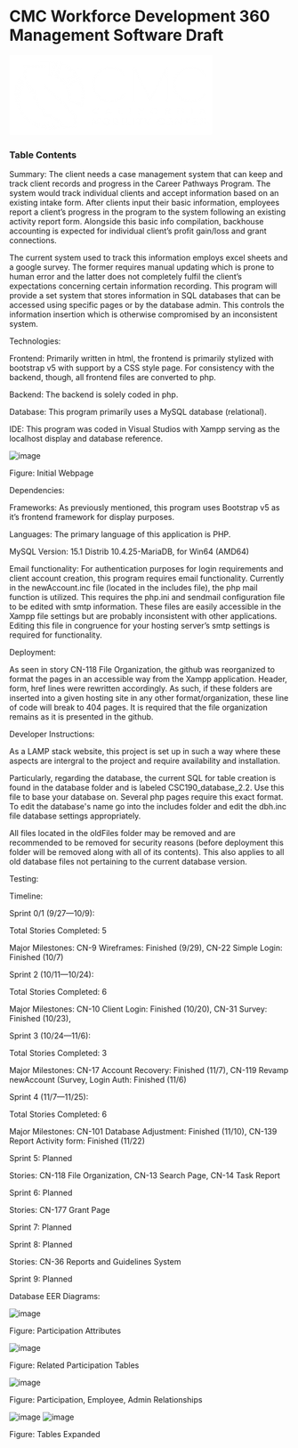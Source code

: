 # CMC Workforce Development 360 Management Software Draft
![Logo](./image/CMC-logo-horizontal.png)

### Table Contents

Summary:
The client needs a case management system that can keep and track client records and progress in the Career Pathways Program. The system would track individual clients and accept information based on an existing intake form. After clients input their basic information, employees report a client’s progress in the program to the system following an existing activity report form. Alongside this basic info compilation, backhouse accounting is expected for individual client’s profit gain/loss and grant connections.

The current system used to track this information employs excel sheets and a google survey. The former requires manual updating which is prone to human error and the latter does not completely fulfil the client’s expectations concerning certain information recording.
This program will provide a set system that stores information in SQL databases that can be accessed using specific pages or by the database admin. This controls the information insertion which is otherwise compromised by an inconsistent system.

Technologies:

Frontend: Primarily written in html, the frontend is primarily stylized with bootstrap v5 with support by a CSS style page. For consistency with the backend, though, all frontend files are converted to php.

Backend: The backend is solely coded in php.

Database: This program primarily uses a MySQL database (relational).

IDE: This program was coded in Visual Studios with Xampp serving as the localhost display and database reference.

![image](https://user-images.githubusercontent.com/79181285/204054772-0e3ea5e5-16d0-488b-a6b8-fe15314f3604.png)

Figure: Initial Webpage

Dependencies:

Frameworks: As previously mentioned, this program uses Bootstrap v5 as it’s frontend framework for display purposes.

Languages: The primary language of this application is PHP.

MySQL Version: 15.1 Distrib 10.4.25-MariaDB, for Win64 (AMD64)

Email functionality: For authentication purposes for login requirements and client account creation, this program requires email functionality. Currently in the newAccount.inc file (located in the includes file), the php mail function is utilized. This requires the php.ini and sendmail configuration file to be edited with smtp information. These files are easily accessible in the Xampp file settings but are probably inconsistent with other applications. Editing this file in congruence for your hosting server’s smtp settings is required for functionality.

Deployment:

As seen in story CN-118 File Organization, the github was reorganized to format the pages in an accessible way from the Xampp application. Header, form, href lines were rewritten accordingly. As such, if these folders are inserted into a given hosting site in any other format/organization, these line of code will break to 404 pages. It is required that the file organization remains as it is presented in the github.

Developer Instructions:

As a LAMP stack website, this project is set up in such a way where these aspects are intergral to the project and require availability and installation.

Particularly, regarding the database, the current SQL for table creation is found in the database folder and is labeled CSC190_database_2.2. Use this file to base your database on. Several php pages require this exact format. To edit the database's name go into the includes folder and edit the dbh.inc file database settings appropriately.

All files located in the oldFiles folder may be removed and are recommended to be removed for security reasons (before deployment this folder will be removed along with all of its contents). This also applies to all old database files not pertaining to the current database version.

Testing:

Timeline:

Sprint 0/1 (9/27—10/9):

Total Stories Completed: 5

Major Milestones: CN-9 Wireframes: Finished (9/29), CN-22 Simple Login: Finished (10/7)

Sprint 2 (10/11—10/24):

Total Stories Completed: 6

Major Milestones: CN-10 Client Login: Finished (10/20), CN-31 Survey: Finished (10/23),

Sprint 3 (10/24—11/6):

Total Stories Completed: 3

Major Milestones: CN-17 Account Recovery: Finished (11/7), CN-119 Revamp newAccount (Survey, Login Auth: Finished (11/6)

Sprint 4 (11/7—11/25):

Total Stories Completed: 6

Major Milestones: CN-101 Database Adjustment: Finished (11/10), CN-139 Report Activity form: Finished (11/22)

Sprint 5: Planned

Stories: CN-118 File Organization, CN-13 Search Page, CN-14 Task Report

Sprint 6: Planned

Stories: CN-177 Grant Page

Sprint 7: Planned

Sprint 8: Planned

Stories: CN-36 Reports and Guidelines System

Sprint 9: Planned

Database EER Diagrams:

![image](https://user-images.githubusercontent.com/79181285/204156237-7c3ce659-c1f9-4ae2-8808-3e39e2052a8b.png)

Figure: Participation Attributes

![image](https://user-images.githubusercontent.com/79181285/204156249-5c39c4ad-2c21-4495-a14c-6576727a7a65.png)

Figure: Related Participation Tables

![image](https://user-images.githubusercontent.com/79181285/204156277-5a3e5156-40d6-42a1-8072-f01af81c3377.png)

Figure: Participation, Employee, Admin Relationships

![image](https://user-images.githubusercontent.com/79181285/204156295-9b722444-8c76-4b79-8d8d-5dda6fa596ef.png)
![image](https://user-images.githubusercontent.com/79181285/204156305-3051a576-ded5-4338-b37c-a2e61e8f3688.png)

Figure: Tables Expanded

